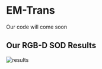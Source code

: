 # EM-Trans
Our code will come soon
## Our RGB-D SOD Results
![results](https://github.com/nzqyw/EM-Trans/assets/121913489/6f96e745-77c4-4536-b09d-8e991d6fa721)

